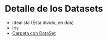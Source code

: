 # Detalle de los Datasets


- Idealista (Esta divido, en dos)
- Iris
- [Carpeta con DataSet](https://terabox.com/s/1fg1pRgzPSpcy-ZJ2AFOdRA)
